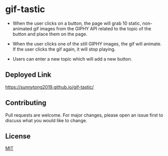 # gif-tastic
* When the user clicks on a button, the page will grab 10 static, non-animated gif images from the GIPHY API related to the topic of the button and place them on the page.

* When the user clicks one of the still GIPHY images, the gif will animate. If the user clicks the gif again, it will stop playing.

* Users can enter a new topic which will add a new button.


## Deployed Link
https://sunnytong2019.github.io/gif-tastic/


## Contributing
Pull requests are welcome. For major changes, please open an issue first to discuss what you would like to change.


## License
[MIT](https://choosealicense.com/licenses/mit/)